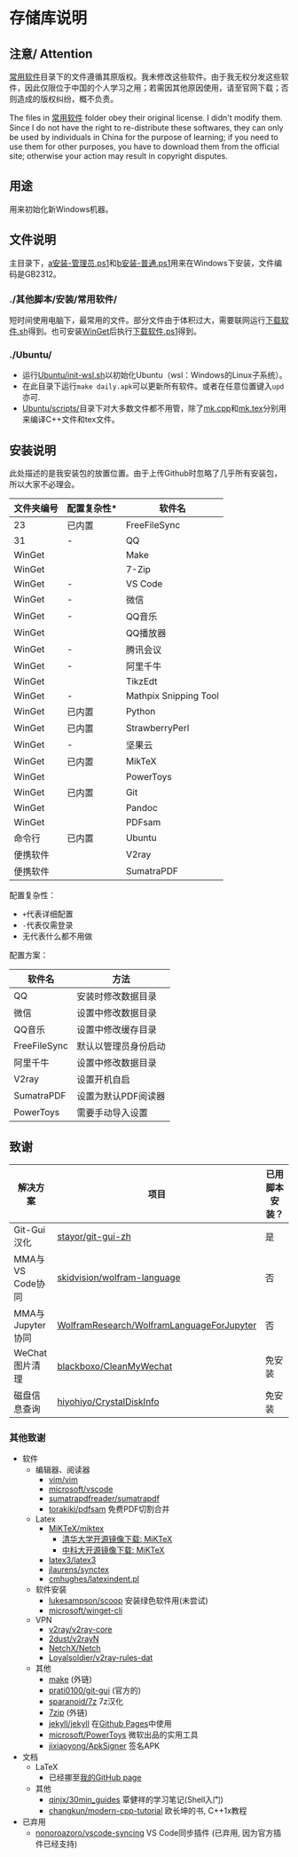 # 存储库说明

## 注意/ Attention

[常用软件](其他脚本/安装/常用软件/)目录下的文件遵循其原版权。我未修改这些软件。由于我无权分发这些软件，因此仅限位于中国的个人学习之用；若需因其他原因使用，请至官网下载；否则造成的版权纠纷，概不负责。

The files in [常用软件](其他脚本/安装/常用软件/) folder obey their original license. I didn't modify them. Since I do not have the right to re-distribute these softwares, they can only be used by individuals in China for the purpose of learning; if you need to use them for other purposes, you have to download them from the official site; otherwise your action may result in copyright disputes.

## 用途

用来初始化新Windows机器。

## 文件说明

主目录下，[a安装-管理员.ps1](a安装-管理员.ps1)和[b安装-普通.ps1](b安装-普通.ps1)用来在Windows下安装，文件编码是GB2312。

### ./其他脚本/安装/常用软件/

短时间使用电脑下，最常用的文件。部分文件由于体积过大，需要联网运行[下载软件.sh](其他脚本/安装/常用软件/下载软件.sh)得到。也可安装[WinGet](https://github.com/microsoft/winget-cli/releases/latest)后执行[下载软件.ps1](其他脚本/安装/常用软件/下载软件.ps1)得到。

### ./Ubuntu/

* 运行[Ubuntu/init-wsl.sh](Ubuntu/init-wsl.sh)以初始化Ubuntu（wsl：Windows的Linux子系统）。
* 在此目录下运行`make daily.apk`可以更新所有软件。或者在任意位置键入`upd`亦可.
* [Ubuntu/scripts/](Ubuntu/scripts/)目录下对大多数文件都不用管，除了[mk.cpp](Ubuntu/scripts/mk.cpp)和[mk.tex](Ubuntu/scripts/mk.tex)分别用来编译C++文件和tex文件。

## 安装说明

此处描述的是我安装包的放置位置。由于上传Github时忽略了几乎所有安装包，所以大家不必理会。

| 文件夹编号 | 配置复杂性* | 软件名        |
|-----------|-------------|---------------|
| 23        | 已内置      | FreeFileSync  |
| 31        | -           | QQ            |
| WinGet    |             | Make          |
| WinGet    |             | 7-Zip         |
| WinGet    | -           | VS Code       |
| WinGet    | -           | 微信          |
| WinGet    | -           | QQ音乐        |
| WinGet    |             | QQ播放器      |
| WinGet    | -           | 腾讯会议      |
| WinGet    | -           | 阿里千牛      |
| WinGet    |             | TikzEdt       |
| WinGet    | -           | Mathpix Snipping Tool |
| WinGet    | 已内置      | Python        |
| WinGet    | 已内置      | StrawberryPerl|
| WinGet    | -           | 坚果云        |
| WinGet    | 已内置      | MikTeX        |
| WinGet    |             | PowerToys    |
| WinGet    | 已内置      | Git        |
| WinGet    |             | Pandoc        |
| WinGet    |             | PDFsam        |
| 命令行    | 已内置      | Ubuntu       |
| 便携软件  |             | V2ray        |
| 便携软件  |             | SumatraPDF   |


配置复杂性：

* `+`代表详细配置
* `-`代表仅需登录
* 无代表什么都不用做

配置方案：

| 软件名 | 方法 |
| - | - |
| QQ | 安装时修改数据目录 |
| 微信 | 设置中修改数据目录 |
| QQ音乐 | 设置中修改缓存目录 |
| FreeFileSync | 默认以管理员身份启动 |
| 阿里千牛 | 设置中修改数据目录 |
| V2ray | 设置开机自启 |
| SumatraPDF | 设置为默认PDF阅读器 |
| PowerToys | 需要手动导入设置 |

## 致谢

| 解决方案 | 项目 | 已用脚本安装？ |
| - | - | - |
| Git-Gui汉化 | [stayor/git-gui-zh](https://github.com/stayor/git-gui-zh) | 是 |
| MMA与VS Code协同 | [skidvision/wolfram-language](https://github.com/skidvision/wolfram-language) | 否 |
| MMA与Jupyter协同 | [WolframResearch/WolframLanguageForJupyter](https://github.com/WolframResearch/WolframLanguageForJupyter) | 否 |
| WeChat图片清理 | [blackboxo/CleanMyWechat](https://github.com/blackboxo/CleanMyWechat) | 免安装 |
| 磁盘信息查询 | [hiyohiyo/CrystalDiskInfo](https://github.com/hiyohiyo/CrystalDiskInfo) | 免安装 |

### 其他致谢

* 软件
  * 编辑器、阅读器
    * [vim/vim](https://github.com/vim/vim)
    * [microsoft/vscode](https://github.com/microsoft/vscode)
    * [sumatrapdfreader/sumatrapdf](https://github.com/sumatrapdfreader/sumatrapdf)
    * [torakiki/pdfsam](https://github.com/torakiki/pdfsam) 免费PDF切割合并
  * Latex
    * [MiKTeX/miktex](https://github.com/MiKTeX/miktex)
      * [清华大学开源镜像下载: MiKTeX](https://mirrors.tuna.tsinghua.edu.cn/CTAN/systems/win32/miktex/setup/)
      * [中科大开源镜像下载: MiKTeX](http://mirrors.ustc.edu.cn/CTAN/systems/win32/miktex/setup/)
    * [latex3/latex3](https://github.com/latex3/latex3)
    * [jlaurens/synctex](https://github.com/jlaurens/synctex)
    * [cmhughes/latexindent.pl](https://github.com/cmhughes/latexindent.pl)
  * 软件安装
    * [lukesampson/scoop](https://github.com/lukesampson/scoop) 安装绿色软件用(未尝试)
    * [microsoft/winget-cli](https://github.com/microsoft/winget-cli)
  * VPN
    * [v2ray/v2ray-core](https://github.com/v2ray/v2ray-core)
    * [2dust/v2rayN](https://github.com/2dust/v2rayN)
    * [NetchX/Netch](https://github.com/NetchX/Netch)
    * [Loyalsoldier/v2ray-rules-dat](https://github.com/Loyalsoldier/v2ray-rules-dat)
  * 其他
    * [make](https://www.gnu.org/software/make/) (外链)
    * [prati0100/git-gui](https://github.com/prati0100/git-gui) (官方的)
    * [sparanoid/7z](https://github.com/sparanoid/7z) 7z汉化
    * [7zip](https://www.7-zip.org/) (外链)
    * [jekyll/jekyll](https://github.com/jekyll/jekyll) 在[Github Pages](https://docs.github.com/cn/github/working-with-github-pages)中使用
    * [microsoft/PowerToys](https://github.com/microsoft/PowerToys) 微软出品的实用工具
    * [jixiaoyong/ApkSigner](github.com/jixiaoyong/ApkSigner) 签名APK
* 文档
  * LaTeX
    * 已经挪至[我的GitHub page](https://qiancy98.github.io/programming/programming-others/2020/08/05/%E7%BD%91%E9%A1%B5%E9%93%BE%E6%8E%A5%E9%9B%86%E5%90%88.html)
  * 其他
    * [qinjx/30min_guides](https://github.com/qinjx/30min_guides) 覃健祥的学习笔记(Shell入门)
    * [changkun/modern-cpp-tutorial](https://github.com/changkun/modern-cpp-tutorial) 欧长坤的书, C++1x教程
* 已弃用
  * [nonoroazoro/vscode-syncing](https://github.com/nonoroazoro/vscode-syncing) VS Code同步插件 (已弃用, 因为官方插件已经支持)
